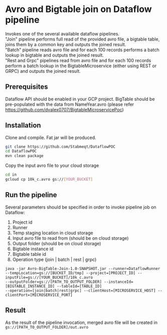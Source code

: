 # Avro and Bigtable join on Dataflow pipeline
Invokes one of the several available dataflow pipelines.\
"Join" pipeline performs full read of the provided avro file, a bigtable table, joins them by a common key
and outputs the joined result.\
"Batch" pipeline reads avro file and for each 100 records performs a batch lookup in bigtable
and outputs the joined result.\
"Rest and Grpc" pipelines read from avro file and for each 100 records perform a batch lookup in the 
BigtableMicroservice (either using REST or GRPC) and outputs the joined result.

## Prerequisites
Dataflow API should be enabled in your GCP project.
BigTable should be pre-populated with the data from NameYear.avro (please refer https://github.com/dvalex0707/BigtableMicroservicePoc)

## Installation
Clone and compile. Fat jar will be produced.
```bash
git clone https://github.com/Stabmeqt/DataflowPOC
cd DataflowPOC
mvn clean package
```
Copy the input avro file to your cloud storage
```bash
cd in
gcloud cp 10k_c.avro gs://[YOUR_BUCKET]
```

## Run the pipeline
Several parameters should be specified in order to invoke pipeline job on Dataflow:
1. Project id
1. Runner
1. Temp staging location in cloud storage
1. Input avro file to read from (should be on cloud storage)
1. Output folder (should be on cloud storage)
1. Bigtable instance id
1. Bigtable table id
1. Operation type (join | batch | rest | grpc)
```
java -jar Avro-BigTable-Join-1.0-SNAPSHOT.jar --runner=DataflowRunner 
--tempLocation=gs://[BUCKET_ID/tmp] --project=[PROJECT_ID] --inputFile=gs://[YOUR_BUCKET]/10k_c.avro 
--outputFolder=gs://[PATH_TO_OUTPUT_FOLDER] --instanceId=[BIGTABLE_INSTANCE_ID] --tableId=[TABLE_ID]
--operation=[join|batch|rest|grpc] --clientHost=[MICROSERVICE_HOST] --clientPort=[MICROSERVICE_PORT]
```

## Result
As the result of the pipeline invocation, merged avro file will be created in `gs://[PATH_TO_OUTPUT_FOLDER]/out.avro`